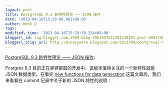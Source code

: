 ```yaml
--- 
layout: post 
title: PostgreSQL 9.3 新特性预览 —— JSON 操作 
date: '2013-04-16T15:29:00.001+08:00' 
author: Wenh Q
tags:
modified\_time: '2013-04-16T15:29:50.234+08:00' 
blogger\_id: tag:blogger.com,1999:blog-4961947611491238191.post-3091740078652398841
blogger\_orig\_url: http://binaryware.blogspot.com/2013/04/postgresql-93-json.html
---
```

[PostgreSQL 9.3 新特性预览 —— JSON
操作](http://www.oschina.net/question/12_106368):

Postgres 9.3 目前正在紧锣密鼓的开发中，该版本值得关注的一个新特性就是
JSON 数据类型。在看完 [new functions for data
generation](http://michael.otacoo.com/postgresql-2/postgres-9-3-feature-highlight-json-data-generation/)
这篇文章后，我们来看看在 commit 记录中关于新的 JSON 特性的说明：
